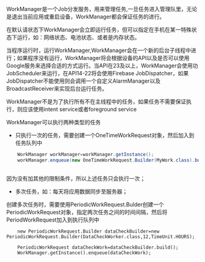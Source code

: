 WorkManager是一个Job分发服务，用来管理任务,一旦任务进入管理队里，无论是退出当前应用或重启设备，WorkManager都会保证任务的进行。

在默认请状态下WorkManager会立即运行任务，但可以指定在手机在某一特殊状态下运行，如：网络状态、电池状态、或者是内存状态。

当程序运行时，运行WorkManager,WorkManager会在一个新的后台子线程中进行；如果程序没有运行，WorkManager将会根据设备的API以及是否可以使用Google服务来选择合适的方式运行。当API在23及以上，WorkManager会使用功JobScheduler来运行，在API14-22将会使用Firebase JobDispatcher，如果JobDispatcher不能使用则会调用一个自定义AlarmManager以及BroadcastReceiver来实现后台运行任务。

WorkManager不是为了执行所有不在主线程中的任务，如果任务不需要保证执行，则应该使用intent service或者foreground service

WorkManager可以执行两种类型的任务

* 只执行一次的任务，需要创建一个OneTimeWorkRequest对象，然后加入到任务队列中

```java
    WorkManager workManager=workManager.getInstance();
    workManager.enqueue(new OneTimeWorkRequest.Builder(MyWork.class).build());
    
```

因为没有加其他的限制条件，所以上述任务只会执行一次；

* 多次任务，如：每天将应用数据同步至服务器；

创建多次任务时，需要使用PeriodicWorkRequest.Bulder创建一个PeriodicWorkRequest对象，指定两次任务之间的时间间隔，然后将PeriodWorkRequest加入到执行队列中

```
    new PeriodicWorkRequest.Builder dataCheckBuilder=new PeriodicWorkRequest.Builder(DataCheckWorker.class,12,TimeUnit.HOURS);
    
    PeriodicWorkRequest dataCheckWork=dataCheckBuilder.build();
    WorkManager.getInstance().enqueue(dataCheckWork);
    
```













